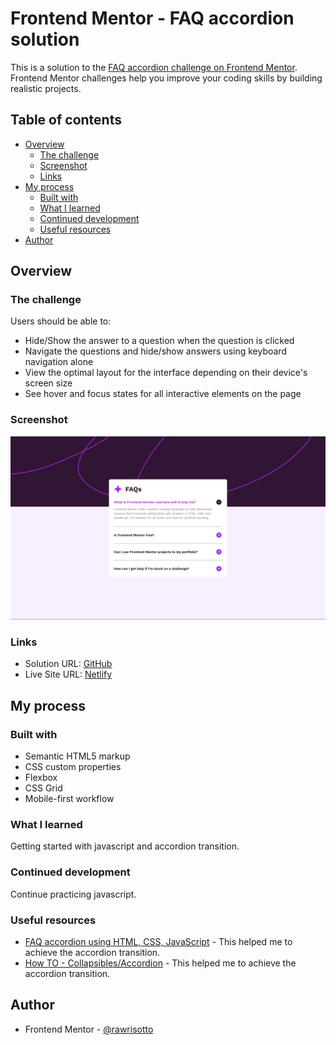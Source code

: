 # Frontend Mentor - FAQ accordion solution

This is a solution to the [FAQ accordion challenge on Frontend Mentor](https://www.frontendmentor.io/challenges/faq-accordion-wyfFdeBwBz). Frontend Mentor challenges help you improve your coding skills by building realistic projects. 

## Table of contents

- [Overview](#overview)
  - [The challenge](#the-challenge)
  - [Screenshot](#screenshot)
  - [Links](#links)
- [My process](#my-process)
  - [Built with](#built-with)
  - [What I learned](#what-i-learned)
  - [Continued development](#continued-development)
  - [Useful resources](#useful-resources)
- [Author](#author)

## Overview

### The challenge

Users should be able to:

- Hide/Show the answer to a question when the question is clicked
- Navigate the questions and hide/show answers using keyboard navigation alone
- View the optimal layout for the interface depending on their device's screen size
- See hover and focus states for all interactive elements on the page

### Screenshot

![solution](/design/solution.png)

### Links

- Solution URL: [GitHub](https://github.com/rawrisotto/faq-accordion-main)
- Live Site URL: [Netlify](https://amazing-trifle-7080f0.netlify.app/)

## My process

### Built with

- Semantic HTML5 markup
- CSS custom properties
- Flexbox
- CSS Grid
- Mobile-first workflow

### What I learned

Getting started with javascript and accordion transition.

### Continued development

Continue practicing javascript.

### Useful resources

- [FAQ accordion using HTML, CSS, JavaScript](https://www.youtube.com/watch?v=4qnWreynXLU) - This helped me to achieve the accordion transition.
- [How TO - Collapsibles/Accordion](https://www.w3schools.com/howto/howto_js_accordion.asp) - This helped me to achieve the accordion transition.

## Author

- Frontend Mentor - [@rawrisotto](https://www.frontendmentor.io/profile/rawrisotto)
